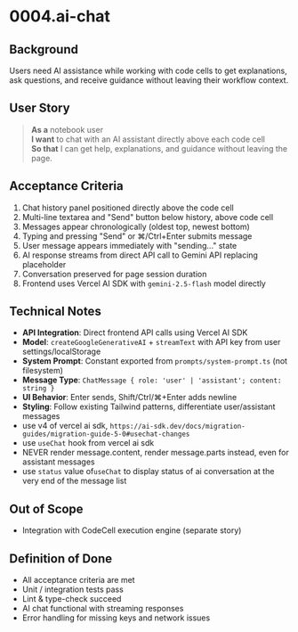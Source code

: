 # 0004.ai-chat

## Background

Users need AI assistance while working with code cells to get explanations, ask questions, and receive guidance without leaving their workflow context.

## User Story

> **As a** notebook user  
> **I want** to chat with an AI assistant directly above each code cell  
> **So that** I can get help, explanations, and guidance without leaving the page.

## Acceptance Criteria

1. Chat history panel positioned directly above the code cell
2. Multi-line textarea and "Send" button below history, above code cell
3. Messages appear chronologically (oldest top, newest bottom)
4. Typing and pressing "Send" or ⌘/Ctrl+Enter submits message
5. User message appears immediately with "sending..." state
6. AI response streams from direct API call to Gemini API replacing placeholder
7. Conversation preserved for page session duration
8. Frontend uses Vercel AI SDK with `gemini-2.5-flash` model directly

## Technical Notes

- **API Integration**: Direct frontend API calls using Vercel AI SDK
- **Model**: `createGoogleGenerativeAI` + `streamText` with API key from user settings/localStorage
- **System Prompt**: Constant exported from `prompts/system-prompt.ts` (not filesystem)
- **Message Type**: `ChatMessage { role: 'user' | 'assistant'; content: string }`
- **UI Behavior**: Enter sends, Shift/Ctrl/⌘+Enter adds newline
- **Styling**: Follow existing Tailwind patterns, differentiate user/assistant messages
- use v4 of vercel ai sdk, `https://ai-sdk.dev/docs/migration-guides/migration-guide-5-0#usechat-changes`
- use `useChat` hook from vercel ai sdk
- NEVER render message.content, render message.parts instead, even for assistant messages
- use `status` value of`useChat` to display status of ai conversation at the very end of the message list

## Out of Scope

- Integration with CodeCell execution engine (separate story)

## Definition of Done

- All acceptance criteria are met
- Unit / integration tests pass
- Lint & type-check succeed
- AI chat functional with streaming responses
- Error handling for missing keys and network issues

